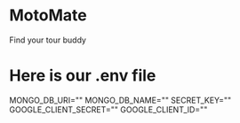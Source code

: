 # MotoMate
Find your tour buddy



# Here is our .env file

MONGO_DB_URI=""
MONGO_DB_NAME=""
SECRET_KEY=""
GOOGLE_CLIENT_SECRET=""
GOOGLE_CLIENT_ID=""
